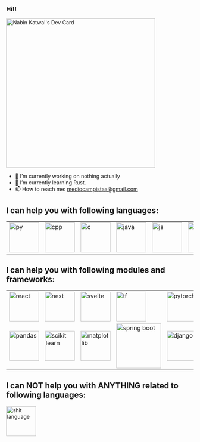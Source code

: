 ### Hi!!

<a href="https://app.daily.dev/nabeenkatwal7"><img src="https://api.daily.dev/devcards/47a55d97e6c142af9862d44e7d2aea68.png?r=jcd" width="400" alt="Nabin Katwal's Dev Card"/></a>

- 🔭 I’m currently working on nothing actually
- 🌱 I’m currently learning Rust.
- 📫 How to reach me: mediocampistaa@gmail.com

## I can help you with following languages:
<table style="border:none;" > 
  <tr>
    <td><img src="https://upload.wikimedia.org/wikipedia/commons/thumb/c/c3/Python-logo-notext.svg/1200px-Python-logo-notext.svg.png" width="80" alt="py"/></td>
    <td><img src="https://upload.wikimedia.org/wikipedia/commons/thumb/1/18/ISO_C%2B%2B_Logo.svg/1200px-ISO_C%2B%2B_Logo.svg.png" width="80" alt="cpp"/></td>
    <td><img src="https://upload.wikimedia.org/wikipedia/commons/thumb/1/18/C_Programming_Language.svg/695px-C_Programming_Language.svg.png" width="80" alt="c"/></td>
    <td><img src="https://upload.wikimedia.org/wikipedia/en/thumb/3/30/Java_programming_language_logo.svg/1200px-Java_programming_language_logo.svg.png" width="80" alt="java"/></td>
    <td><img src="https://www.computerhope.com/jargon/j/javascript.png" width="80" alt="js"/></td>
    <td><img src="https://upload.wikimedia.org/wikipedia/commons/thumb/4/4c/Typescript_logo_2020.svg/1200px-Typescript_logo_2020.svg.png" width="80" alt="ts"/></td>
     <td><img src="https://rust-lang.org/logos/rust-logo-512x512.png" width="80" alt="rust"/></td>
  </tr>
</table>

## I can help you with following modules and frameworks:
<table style="border:none;" > 
  <tr>
    <td><img src="https://upload.wikimedia.org/wikipedia/commons/thumb/a/a7/React-icon.svg/1200px-React-icon.svg.png" width="80" alt="react"/></td>
    <td><img src="https://testrigor.com/wp-content/uploads/2023/04/nextjs-logo-square.png" width="80" alt="next"/></td>
    <td><img src="https://upload.wikimedia.org/wikipedia/commons/thumb/1/1b/Svelte_Logo.svg/1200px-Svelte_Logo.svg.png" width="80" alt="svelte"/></td>
    <td><img src="https://avatars.githubusercontent.com/u/15658638?s=280&v=4" width="80" alt="tf"/></td>
    <td><img src="https://pytorch.org/tutorials/_static/img/thumbnails/cropped/profiler.png" width="80" alt="pytorch"/></td>
    <td><img src="https://user-images.githubusercontent.com/50221806/86498215-ba9f2980-bd39-11ea-888e-48affa998c6f.png" width="80" alt="numpy"/></td>
  </tr>
  <tr>
    <td><img src="https://i.pinimg.com/736x/28/ce/bf/28cebfa3c75ff7815999b0c81a826af6.jpg" width="80" alt="pandas"/></td>
    <td><img src="https://upload.wikimedia.org/wikipedia/commons/thumb/0/05/Scikit_learn_logo_small.svg/2560px-Scikit_learn_logo_small.svg.png" width="80" alt="scikit learn"/></td>
    <td><img src="https://media.licdn.com/dms/image/D4D12AQGcGmAd9Cqraw/article-cover_image-shrink_600_2000/0/1688537312933?e=2147483647&v=beta&t=p7C9OMCJl8NmJdRyb_b-rfwK2iwgy87BfWPYVkHtyHQ" width="80" alt="matplotlib"/></td>
    <td><img src="https://4.bp.blogspot.com/-ou-a_Aa1t7A/W6IhNc3Q0gI/AAAAAAAAD6Y/pwh44arKiuM_NBqB1H7Pz4-7QhUxAgZkACLcBGAs/s1600/spring-boot-logo.png" width="120" alt="spring boot"/></td>
    <td><img src="https://files.dimagi.com/wp-content/uploads/2016/01/Django.png" width="80" alt="django"/></td>
    <td><img src="https://docs.zeet.co/assets/images/flask-a3319b33492c2abbf2abfc0403064405.png" width="80" alt="flask"/></td>
  </tr>
</table>

## I can NOT help you with ANYTHING related to following languages:
<img src="https://www.php.net/images/meta-image.png" width="80" alt="shit language"/>
